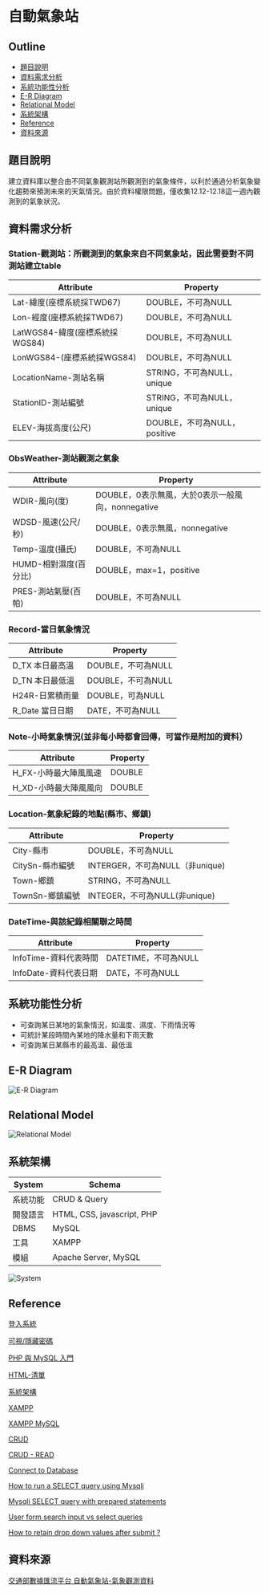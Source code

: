 # 自動氣象站 

## Outline
- [題目說明](#題目說明)
- [資料需求分析](#資料需求分析)
- [系統功能性分析](#系統功能性分析)
- [E-R Diagram](#E-R-Diagram)
- [Relational Model](#Relational-Model)
- [系統架構](#系統架構)
- [Reference](#Reference)
- [資料來源](#資料來源)


## 題目說明 
建立資料庫以整合由不同氣象觀測站所觀測到的氣象條件，以利於通過分析氣象變化趨勢來預測未來的天氣情況。由於資料權限問題，僅收集12.12-12.18這一週內觀測到的氣象狀況。 

## 資料需求分析 
### Station-觀測站：所觀測到的氣象來自不同氣象站，因此需要對不同測站建立table 
| Attribute | Property |
| --------- | -------- |
| Lat-緯度(座標系統採TWD67) | DOUBLE，不可為NULL |
| Lon-經度(座標系統採TWD67) | DOUBLE，不可為NULL | 
| LatWGS84-緯度(座標系統採WGS84) | DOUBLE，不可為NULL | 
| LonWGS84-(座標系統採WGS84) | DOUBLE，不可為NULL | 
| LocationName-測站名稱 | STRING，不可為NULL，unique | 
| StationID-測站編號 | STRING，不可為NULL，unique | 
| ELEV-海拔高度(公尺) | DOUBLE，不可為NULL，positive | 

 

### ObsWeather-測站觀測之氣象 
| Attribute | Property |
| --------- | -------- |
| WDIR-風向(度) | DOUBLE，0表示無風，大於0表示一般風向，nonnegative | 
| WDSD-風速(公尺/秒) | DOUBLE，0表示無風，nonnegative | 
| Temp-溫度(攝氏) | DOUBLE，不可為NULL | 
| HUMD-相對濕度(百分比) | DOUBLE，max=1，positive | 
| PRES-測站氣壓(百帕) | DOUBLE，不可為NULL | 

 

### Record-當日氣象情況 
| Attribute | Property |
| --------- | -------- |
| D_TX 本日最高溫 | DOUBLE，不可為NULL | 
| D_TN 本日最低溫 | DOUBLE，不可為NULL | 
| H24R-日累積雨量 | DOUBLE，可為NULL | 
| R_Date 當日日期 | DATE，不可為NULL | 



### Note-小時氣象情況(並非每小時都會回傳，可當作是附加的資料） 
| Attribute | Property |
| --------- | -------- |
| H_FX-小時最大陣風風速 | DOUBLE | 
| H_XD-小時最大陣風風向 | DOUBLE | 



### Location-氣象紀錄的地點(縣市、鄉鎮) 
| Attribute | Property |
| --------- | -------- |
| City-縣市 | DOUBLE，不可為NULL | 
| CitySn-縣市編號 | INTERGER，不可為NULL（非unique) | 
| Town-鄉鎮 | STRING，不可為NULL | 
| TownSn-鄉鎮編號 | INTEGER，不可為NULL(非unique) | 



### DateTime-與該紀錄相關聯之時間 
| Attribute | Property |
| --------- | -------- |
| InfoTime-資料代表時間 | DATETIME，不可為NULL | 
| InfoDate-資料代表日期 | DATE，不可為NULL | 

## 系統功能性分析 

+ 可查詢某日某地的氣象情況，如溫度、濕度、下雨情況等
+ 可統計某段時間內某地的降水量和下雨天數
+ 可查詢某日某縣市的最高溫、最低溫 

## E-R Diagram
![E-R Diagram](ER.png)

## Relational Model
![Relational Model](Relational.png)

## 系統架構
| System   | Schema                       |
|----------|------------------------------|
| 系統功能 | CRUD & Query                 |
| 開發語言 |  HTML, CSS, javascript, PHP  |
| DBMS     | MySQL                        |
| 工具     | XAMPP                        |
| 模組     | Apache Server, MySQL         |

![System](System.png)

## Reference

[登入系統](http://www.tastones.com/zh-tw/tutorial/php/php-mysql-login-system)

[可視/隱藏密碼](https://github.com/jiangxh1992/HTML5InputDemo)

[PHP 與 MySQL 入門](http://web.nuu.edu.tw/~ychwang/962PHP/Ch05-Hwang.pdf)

[HTML-清單](https://ithelp.ithome.com.tw/articles/10239506)

[系統架構](https://drive.google.com/file/d/1RePZHXuMjtmKXMBDZAjX5FZJBWGrhv-c/view)

[XAMPP](https://www.kjnotes.com/devtools/54)

[XAMPP MySQL](https://a091234765.pixnet.net/blog/post/403781468-%5B%E7%B6%B2%E9%A0%81%E6%8A%80%E5%B7%A7%E5%AD%B8%E7%BF%92%E7%AD%86%E8%A8%98%5Dxampp-mysql%E7%99%BB%E5%85%A5%E8%A8%AD%E7%BD%AE)

[CRUD](https://ithelp.ithome.com.tw/articles/10206716)

[CRUD - READ](https://ithelp.ithome.com.tw/articles/10206254)

[Connect to Database](https://ithelp.ithome.com.tw/articles/10206076)

[How to run a SELECT query using Mysqli](https://phpdelusions.net/mysqli_examples/select)

[Mysqli SELECT query with prepared statements](https://phpdelusions.net/mysqli_examples/prepared_select)

[User form search input vs select queries](https://stackoverflow.com/questions/56813530/when-to-use-prepared-statements-in-php-mysqli-user-form-search-input-vs-selec)


[How to retain drop down values after submit ?](https://www.daniweb.com/programming/web-development/threads/380050/how-to-retain-drop-down-values-after-submit#post1636019)

## 資料來源

[交通部數據匯流平台 自動氣象站-氣象觀測資料](https://ticp.motc.gov.tw/ConvergeProj/dataService/viewdata?setId=00974&title=%E8%87%AA%E5%8B%95%E6%B0%A3%E8%B1%A1%E7%AB%99-%E6%B0%A3%E8%B1%A1%E8%A7%80%E6%B8%AC%E8%B3%87%E6%96%99&metadata=00974)
